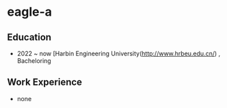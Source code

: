 # eagle-a



## Education

- 2022 ~ now [Harbin Engineering University(http://www.hrbeu.edu.cn/) , Bacheloring





## Work Experience

- none
